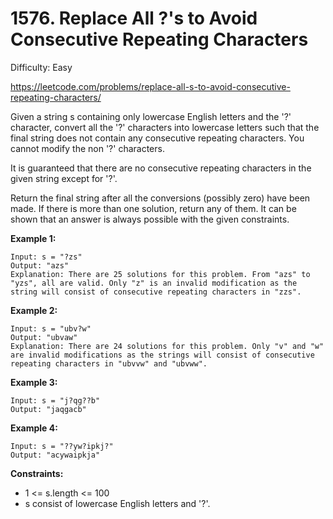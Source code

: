 # 1576. Replace All ?'s to Avoid Consecutive Repeating Characters

Difficulty: Easy

https://leetcode.com/problems/replace-all-s-to-avoid-consecutive-repeating-characters/

Given a string s containing only lowercase English letters and the '?' character, convert all the '?' characters into lowercase letters such that the final string does not contain any consecutive repeating characters. You cannot modify the non '?' characters.

It is guaranteed that there are no consecutive repeating characters in the given string except for '?'.

Return the final string after all the conversions (possibly zero) have been made. If there is more than one solution, return any of them. It can be shown that an answer is always possible with the given constraints.

**Example 1:**
```
Input: s = "?zs"
Output: "azs"
Explanation: There are 25 solutions for this problem. From "azs" to "yzs", all are valid. Only "z" is an invalid modification as the string will consist of consecutive repeating characters in "zzs".
```

**Example 2:**
```
Input: s = "ubv?w"
Output: "ubvaw"
Explanation: There are 24 solutions for this problem. Only "v" and "w" are invalid modifications as the strings will consist of consecutive repeating characters in "ubvvw" and "ubvww".
```

**Example 3:**
```
Input: s = "j?qg??b"
Output: "jaqgacb"
```

**Example 4:**
```
Input: s = "??yw?ipkj?"
Output: "acywaipkja"
```

**Constraints:**

* 1 <= s.length <= 100
* s consist of lowercase English letters and '?'.
